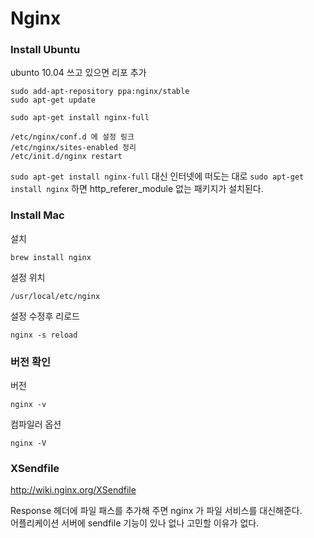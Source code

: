 # Nginx

### Install Ubuntu

ubunto 10.04 쓰고 있으면 리포 추가

	sudo add-apt-repository ppa:nginx/stable
	sudo apt-get update

	sudo apt-get install nginx-full

	/etc/nginx/conf.d 에 설정 링크
	/etc/nginx/sites-enabled 정리
	/etc/init.d/nginx restart

`sudo apt-get install nginx-full` 대신 인터넷에 떠도는 대로 `sudo apt-get install nginx` 하면 http_referer_module 없는 패키지가 설치된다.


### Install Mac

설치

	brew install nginx

설정 위치

	/usr/local/etc/nginx

설정 수정후 리로드

	nginx -s reload
	
	
### 버전 확인

버전

	nginx -v
	
컴파일러 옵션

	nginx -V


### XSendfile

http://wiki.nginx.org/XSendfile

Response 헤더에 파일 패스를 추가해 주면 nginx 가 파일 서비스를 대신해준다.  
어플리케이션 서버에 sendfile 기능이 있나 없나 고민할 이유가 없다.

